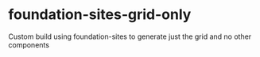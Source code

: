 # foundation-sites-grid-only
Custom build using foundation-sites to generate just the grid and no other components
